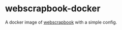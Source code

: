 # webscrapbook-docker

A docker image of [webscrapbook](https://github.com/danny0838/webscrapbook) with a simple config.
